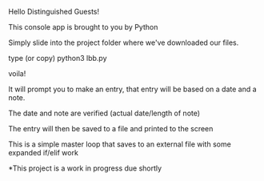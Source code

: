 Hello Distinguished Guests!

This console app is brought to you by Python

Simply slide into the project folder where we've downloaded our files.

type (or copy) python3 lbb.py 

voila!

It will prompt you to make an entry, that entry will be based on a date and a note. 

The date and note are verified (actual date/length of note)

The entry will then be saved to a file and printed to the screen 

This is a simple master loop that saves to an external file with some expanded if/elif work

*This project is a work in progress due shortly